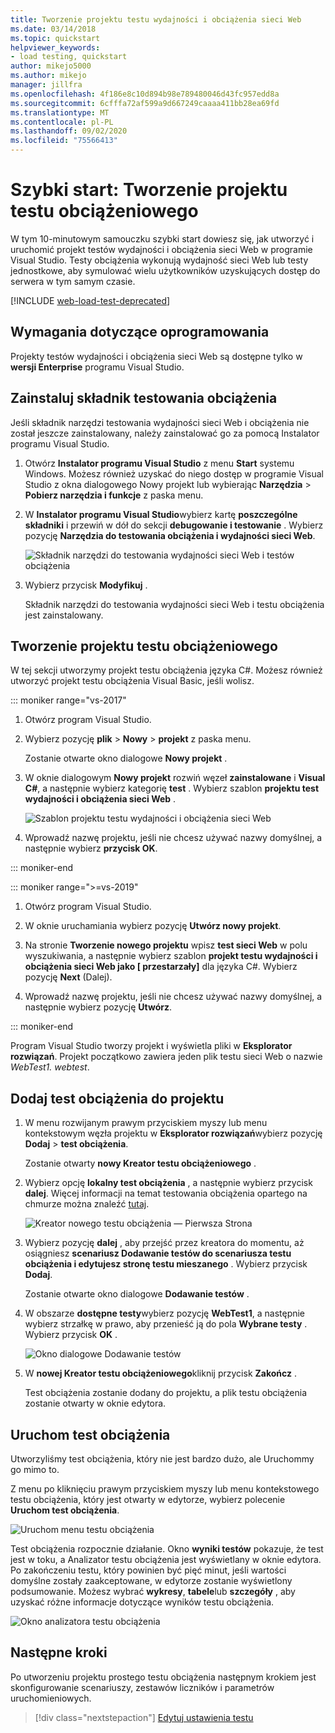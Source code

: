 ```yaml
---
title: Tworzenie projektu testu wydajności i obciążenia sieci Web
ms.date: 03/14/2018
ms.topic: quickstart
helpviewer_keywords:
- load testing, quickstart
author: mikejo5000
ms.author: mikejo
manager: jillfra
ms.openlocfilehash: 4f186e8c10d894b98e789480046d43fc957edd8a
ms.sourcegitcommit: 6cfffa72af599a9d667249caaaa411bb28ea69fd
ms.translationtype: MT
ms.contentlocale: pl-PL
ms.lasthandoff: 09/02/2020
ms.locfileid: "75566413"
---
```

# <a name="quickstart-create-a-load-test-project"></a>Szybki start: Tworzenie projektu testu obciążeniowego

W tym 10-minutowym samouczku szybki start dowiesz się, jak utworzyć i uruchomić projekt testów wydajności i obciążenia sieci Web w programie Visual Studio. Testy obciążenia wykonują wydajność sieci Web lub testy jednostkowe, aby symulować wielu użytkowników uzyskujących dostęp do serwera w tym samym czasie.

[!INCLUDE [web-load-test-deprecated](includes/web-load-test-deprecated.md)]

## <a name="software-requirements"></a>Wymagania dotyczące oprogramowania

Projekty testów wydajności i obciążenia sieci Web są dostępne tylko w **wersji Enterprise** programu Visual Studio.

## <a name="install-the-load-testing-component"></a>Zainstaluj składnik testowania obciążenia

Jeśli składnik narzędzi testowania wydajności sieci Web i obciążenia nie został jeszcze zainstalowany, należy zainstalować go za pomocą Instalator programu Visual Studio.

1. Otwórz **Instalator programu Visual Studio** z menu **Start** systemu Windows. Możesz również uzyskać do niego dostęp w programie Visual Studio z okna dialogowego Nowy projekt lub wybierając **Narzędzia**  >  **Pobierz narzędzia i funkcje** z paska menu.

1. W **Instalator programu Visual Studio**wybierz kartę **poszczególne składniki** i przewiń w dół do sekcji **debugowanie i testowanie** . Wybierz pozycję **Narzędzia do testowania obciążenia i wydajności sieci Web**.

   ![Składnik narzędzi do testowania wydajności sieci Web i testów obciążenia](media/web-perf-load-testing-tools-component.png)

1. Wybierz przycisk **Modyfikuj** .

   Składnik narzędzi do testowania wydajności sieci Web i testu obciążenia jest zainstalowany.

## <a name="create-a-load-test-project"></a>Tworzenie projektu testu obciążeniowego

W tej sekcji utworzymy projekt testu obciążenia języka C#. Możesz również utworzyć projekt testu obciążenia Visual Basic, jeśli wolisz.

::: moniker range="vs-2017"

1. Otwórz program Visual Studio.

2. Wybierz pozycję **plik** > **Nowy** > **projekt** z paska menu.

   Zostanie otwarte okno dialogowe **Nowy projekt** .

3. W oknie dialogowym **Nowy projekt** rozwiń węzeł **zainstalowane** i **Visual C#**, a następnie wybierz kategorię **test** . Wybierz szablon **projektu test wydajności i obciążenia sieci Web** .

   ![Szablon projektu testu wydajności i obciążenia sieci Web](media/web-perf-load-test-project-template.png)

4. Wprowadź nazwę projektu, jeśli nie chcesz używać nazwy domyślnej, a następnie wybierz **przycisk OK**.

::: moniker-end

::: moniker range=">=vs-2019"

1. Otwórz program Visual Studio.

2. W oknie uruchamiania wybierz pozycję **Utwórz nowy projekt**.

3. Na stronie **Tworzenie nowego projektu** wpisz **test sieci Web** w polu wyszukiwania, a następnie wybierz szablon **projekt testu wydajności i obciążenia sieci Web jako \[ przestarzały]** dla języka C#. Wybierz pozycję **Next** (Dalej).

4. Wprowadź nazwę projektu, jeśli nie chcesz używać nazwy domyślnej, a następnie wybierz pozycję **Utwórz**.

::: moniker-end

   Program Visual Studio tworzy projekt i wyświetla pliki w **Eksplorator rozwiązań**. Projekt początkowo zawiera jeden plik testu sieci Web o nazwie *WebTest1. webtest*.

## <a name="add-a-load-test-to-the-project"></a>Dodaj test obciążenia do projektu

1. W menu rozwijanym prawym przyciskiem myszy lub menu kontekstowym węzła projektu w **Eksplorator rozwiązań**wybierz pozycję **Dodaj**  >  **test obciążenia**.

   Zostanie otwarty **nowy Kreator testu obciążeniowego** .

1. Wybierz opcję **lokalny test obciążenia** , a następnie wybierz przycisk **dalej**. Więcej informacji na temat testowania obciążenia opartego na chmurze można znaleźć [tutaj](/azure/devops/test/load-test/get-started-simple-cloud-load-test?view=vsts).

   ![Kreator nowego testu obciążenia — Pierwsza Strona](media/load-test-wizard-page-1.png)

1. Wybierz pozycję **dalej** , aby przejść przez kreatora do momentu, aż osiągniesz **scenariusz Dodawanie testów do scenariusza testu obciążenia i edytujesz stronę testu mieszanego** . Wybierz przycisk **Dodaj**.

   Zostanie otwarte okno dialogowe **Dodawanie testów** .

1. W obszarze **dostępne testy**wybierz pozycję **WebTest1**, a następnie wybierz strzałkę w prawo, aby przenieść ją do pola **Wybrane testy** . Wybierz przycisk **OK** .

   ![Okno dialogowe Dodawanie testów](media/add-tests-dialog-box.png)

1. W **nowej Kreator testu obciążeniowego**kliknij przycisk **Zakończ** .

   Test obciążenia zostanie dodany do projektu, a plik testu obciążenia zostanie otwarty w oknie edytora.

## <a name="run-the-load-test"></a>Uruchom test obciążenia

Utworzyliśmy test obciążenia, który nie jest bardzo dużo, ale Uruchommy go mimo to.

Z menu po kliknięciu prawym przyciskiem myszy lub menu kontekstowego testu obciążenia, który jest otwarty w edytorze, wybierz polecenie **Uruchom test obciążenia**.

![Uruchom menu testu obciążenia](media/run-load-test.png)

Test obciążenia rozpocznie działanie. Okno **wyniki testów** pokazuje, że test jest w toku, a Analizator testu obciążenia jest wyświetlany w oknie edytora. Po zakończeniu testu, który powinien być pięć minut, jeśli wartości domyślne zostały zaakceptowane, w edytorze zostanie wyświetlony podsumowanie. Możesz wybrać **wykresy**, **tabele**lub **szczegóły** , aby uzyskać różne informacje dotyczące wyników testu obciążenia.

![Okno analizatora testu obciążenia](media/load-test-analyzer.png)

## <a name="next-steps"></a>Następne kroki

Po utworzeniu projektu prostego testu obciążenia następnym krokiem jest skonfigurowanie scenariuszy, zestawów liczników i parametrów uruchomieniowych.

> [!div class="nextstepaction"]
> [Edytuj ustawienia testu](edit-load-tests.md)
